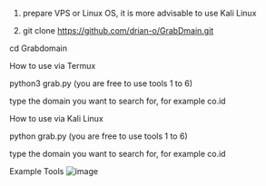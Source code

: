 1. prepare VPS or Linux OS, it is more advisable to use Kali Linux

2. git clone https://github.com/drian-o/GrabDmain.git

cd Grabdomain

How to use via Termux

python3 grab.py 
(you are free to use tools 1 to 6)

type the domain you want to search for, for example co.id

How to use via Kali Linux

python grab.py 
(you are free to use tools 1 to 6)

type the domain you want to search for, for example co.id

Example Tools 
![image](https://github.com/user-attachments/assets/37e2c964-5833-4cea-a8c7-e10a0c8b3a6c)
